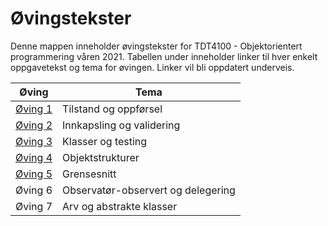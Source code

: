 # Øvingstekster

Denne mappen inneholder øvingstekster for TDT4100 - Objektorientert programmering våren 2021. Tabellen under inneholder linker til hver enkelt oppgavetekst og tema for øvingen. Linker vil bli oppdatert underveis.

| Øving                       | Tema                               |
| --------------------------- | ---------------------------------- |
| [Øving 1](oving1/README.md) | Tilstand og oppførsel              |
| [Øving 2](oving2/README.md) | Innkapsling og validering          |
| [Øving 3](oving3/README.md) | Klasser og testing                 |
| [Øving 4](oving4/README.md) | Objektstrukturer                   |
| [Øving 5](oving5/README.md) | Grensesnitt                        |
| Øving 6                     | Observatør-observert og delegering |
| Øving 7                     | Arv og abstrakte klasser           |

